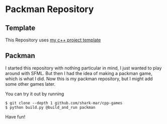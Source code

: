 # Packman Repository

## Template

This Repository uses [my c++ project template][cpp-template]

[cpp-template]: github.com/shak-mar/cpp-template

## Packman

I started this repository with nothing particular in mind, I just wanted to play
around with SFML. But then I had the idea of making a packman game, which is
what I did. Now this is my packman repository, but I might add some other games
later.

You can try it out by running

    $ git clone --depth 1 github.com/shark-mar/cpp-games
    $ python build.py @build_and_run packman

Have fun!

